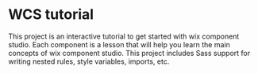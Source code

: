 # WCS tutorial

This project is an interactive tutorial to get started with wix component studio. Each component is a lesson that will help you learn the main concepts of wix component studio.
This project includes Sass support for writing nested rules, style variables, imports, etc.
